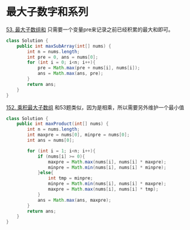 # 最大子数字和系列
[53. 最大子数组和](https://leetcode.cn/problems/maximum-subarray)
只需要一个变量pre来记录之前已经积累的最大和即可。
```java
class Solution {
    public int maxSubArray(int[] nums) {
        int n = nums.length;
        int pre = 0, ans = nums[0];
        for (int i = 0; i<n; i++){
            pre = Math.max(pre + nums[i], nums[i]);
            ans = Math.max(ans, pre);
        }
        return ans;
    }
}
```
[152. 乘积最大子数组](https://leetcode.cn/problems/maximum-product-subarray/)
和53题类似，因为是相乘，所以需要另外维护一个最小值
```java
class Solution {
    public int maxProduct(int[] nums) {
        int n = nums.length;
        int maxpre = nums[0], minpre = nums[0];
        int ans = nums[0];

        for (int i = 1; i<n; i++){
            if (nums[i] >= 0){
                maxpre = Math.max(nums[i], nums[i] * maxpre);
                minpre = Math.min(nums[i], nums[i] * minpre);
            }else{
                int tmp = minpre;
                minpre = Math.min(nums[i], nums[i] * maxpre);
                maxpre = Math.max(nums[i], nums[i] * tmp);
            }
            ans = Math.max(ans, maxpre);
        }
        return ans;
    }
}
```
